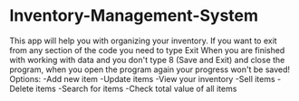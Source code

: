 # Inventory-Management-System
This app will help you with organizing your inventory.
If you want to exit from any section of the code you need to type Exit
When you are finished with working with data and you don't type 8 (Save and Exit) and close the program,
when you open the program again your progress won't be saved!
Options:
-Add new item
-Update items
-View your inventory
-Sell items
-Delete items
-Search for items
-Check total value of all items
